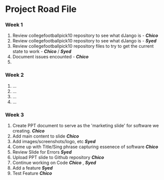 # Project Road File

### Week 1

1. Review collegefootballpick10 repository to see what dJango is - _**Chico**_  
2. Review collegefootballpick10 repository to see what dJango is - _**Syed**_ 
3. Review collegefootballpick10 repository files to try to get the current state to work - _**Chico**_  / _**Syed**_
4. Document issues encounted - _**Chico**_  
5. 

### Week 2
1. ...
2. ...
3. ...
4. ...

### Week 3
1. Create PPT document to serve as the 'marketing slide' for software we creating. _**Chico**_ 
2. Add main content to slide _**Chico**_ 
3. Add images/screenshots/logo, etc _**Syed**_ 
4. Come up with Title/Sing phrase capturing essenece of software _**Chico**_ 
4. Review Slide for Errors _**Syed**_ 
5. Upload PPT slide to Github repository _**Chico**_ 
6. Continue working on Code _**Chico**_ , _**Syed**_ 
7. Add a feature _**Syed**_ 
8. Test Feature _**Chico**_ 
